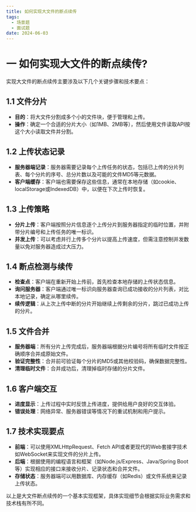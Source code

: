 ```yaml
---
title: 如何实现大文件的断点续传
tags:
  - 场景题
  - 面试题
date: 2024-06-03
---
```

# 一 如何实现大文件的断点续传?

实现大文件的断点续传主要涉及以下几个关键步骤和技术要点：

## 1.1 文件分片

- **目的**：将大文件分割成多个小的文件块，便于管理和上传。
- **操作**：确定一个合适的分片大小（如1MB、2MB等），然后使用文件读取API按这个大小读取文件并分割。

## 1.2 上传状态记录

- **服务器端记录**：服务器需要记录每个上传任务的状态，包括已上传的分片列表、每个分片的序号、总分片数以及可能的文件MD5等元数据。
- **客户端缓存**：客户端也需要保存这些信息，通常在本地存储（如cookie、localStorage或IndexedDB）中，以便在下次上传时恢复。

## 1.3 上传策略

- **分片上传**：客户端按照分片信息逐个上传分片到服务器指定的临时位置，并附带分片编号和上传任务的唯一标识。
- **并发上传**：可以考虑并行上传多个分片以提高上传速度，但需注意控制并发数量以免对服务器造成过大压力。

## 1.4 断点检测与续传

- **检查点**：客户端在重新开始上传前，首先检查本地存储的上传状态信息。
- **询问服务器**：客户端通过唯一标识向服务器查询已成功接收的分片列表，对比本地记录，确定从哪里续传。
- **续传逻辑**：从上次上传中断的分片开始继续上传剩余的分片，跳过已成功上传的分片。

## 1.5 文件合并

- **服务器端**：所有分片上传完成后，服务器端根据分片编号将所有临时文件按正确顺序合并成原始文件。
- **验证完整性**：合并前可验证每个分片的MD5或其他校验码，确保数据完整性。
- **清理临时文件**：合并成功后，清理掉临时存储的分片文件。

## 1.6 客户端交互

- **进度显示**：上传过程中实时反馈上传进度，提供给用户良好的交互体验。
- **错误处理**：网络异常、服务器错误等情况下的重试机制和用户提示。

## 1.7 技术实现要点

- **前端**：可以使用XMLHttpRequest、Fetch API或者更现代的Web套接字技术如WebSocket来实现文件的分片上传。
- **后端**：根据使用的编程语言和框架（如Node.js/Express、Java/Spring Boot等）实现相应的接口来接收分片、记录状态和合并文件。
- **存储状态**：服务器端可以用数据库、内存缓存（如Redis）或文件系统来记录上传状态。

以上是大文件断点续传的一个基本实现框架，具体实现细节会根据实际业务需求和技术栈有所不同。
